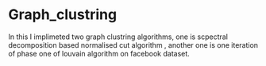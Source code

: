 # Graph_clustring
In this I implimeted two graph clustring algorithms, one is scpectral decomposition based normalised cut algorithm , another one is one iteration of phase one of louvain algorithm on facebook dataset.
